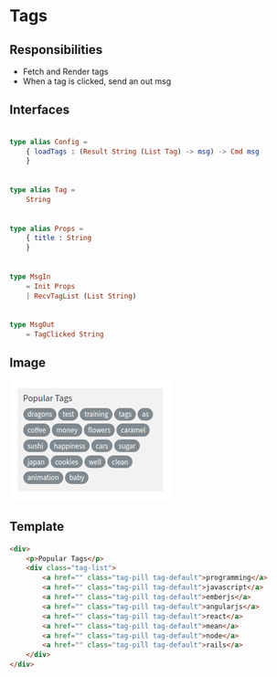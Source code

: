 # Tags

## Responsibilities

- Fetch and Render tags
- When a tag is clicked, send an out msg

## Interfaces

```elm

type alias Config =
    { loadTags : (Result String (List Tag) -> msg) -> Cmd msg
    }


type alias Tag =
    String


type alias Props =
    { title : String
    }


type MsgIn
    = Init Props
    | RecvTagList (List String)


type MsgOut
    = TagClicked String

```

## Image

![Tag cloud screenshot](Tags1.png)

## Template

```html
<div>
    <p>Popular Tags</p>
    <div class="tag-list">
        <a href="" class="tag-pill tag-default">programming</a>
        <a href="" class="tag-pill tag-default">javascript</a>
        <a href="" class="tag-pill tag-default">emberjs</a>
        <a href="" class="tag-pill tag-default">angularjs</a>
        <a href="" class="tag-pill tag-default">react</a>
        <a href="" class="tag-pill tag-default">mean</a>
        <a href="" class="tag-pill tag-default">node</a>
        <a href="" class="tag-pill tag-default">rails</a>
    </div>
</div>
```
